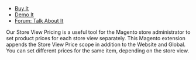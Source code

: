 
 - [Buy It](https://merchantprotocol.com/store/magento-extensions/magento-v1-0/store-view-pricing.html)
 - [Demo It](http://demo.merchantprotocol.com/M1-store-pricing)
 - [Forum: Talk About It](https://merchantprotocol.com/forums/forum/magento-plugin-forum/store-view-pricing/)

Our Store View Pricing is a useful tool for the Magento store administrator to set product prices for each store view separately. This Magento extension appends the Store View Price scope in addition to the Website and Global. You can set different prices for the same item, depending on the store view.
